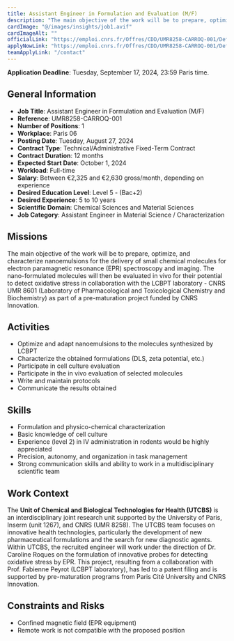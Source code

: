 ```yaml
---
title: Assistant Engineer in Formulation and Evaluation (M/F)
description: "The main objective of the work will be to prepare, optimize, and characterize nanoemulsions for the delivery of small chemical molecules for electron paramagnetic resonance (EPR) spectroscopy and imaging. The nano-formulated molecules will then be evaluated in vivo for their potential to detect oxidative stress in collaboration with the LCBPT laboratory - CNRS UMR 8601 (Laboratory of Pharmacological and Toxicological Chemistry and Biochemistry) as part of a pre-maturation project funded by CNRS Innovation."
cardImage: "@/images/insights/job1.avif"  
cardImageAlt: ""
officialLink: "https://emploi.cnrs.fr/Offres/CDD/UMR8258-CARROQ-001/Default.aspx"
applyNowLink: "https://emploi.cnrs.fr/Offres/CDD/UMR8258-CARROQ-001/Default.aspx"
teamApplyLink: "/contact"
---
```


**Application Deadline**: Tuesday, September 17, 2024, 23:59 Paris time.

## General Information

- **Job Title**: Assistant Engineer in Formulation and Evaluation (M/F)
- **Reference**: UMR8258-CARROQ-001
- **Number of Positions**: 1
- **Workplace**: Paris 06
- **Posting Date**: Tuesday, August 27, 2024
- **Contract Type**: Technical/Administrative Fixed-Term Contract
- **Contract Duration**: 12 months
- **Expected Start Date**: October 1, 2024
- **Workload**: Full-time
- **Salary**: Between €2,325 and €2,630 gross/month, depending on experience
- **Desired Education Level**: Level 5 - (Bac+2)
- **Desired Experience**: 5 to 10 years
- **Scientific Domain**: Chemical Sciences and Material Sciences
- **Job Category**: Assistant Engineer in Material Science / Characterization

## Missions

The main objective of the work will be to prepare, optimize, and characterize nanoemulsions for the delivery of small chemical molecules for electron paramagnetic resonance (EPR) spectroscopy and imaging. The nano-formulated molecules will then be evaluated in vivo for their potential to detect oxidative stress in collaboration with the LCBPT laboratory - CNRS UMR 8601 (Laboratory of Pharmacological and Toxicological Chemistry and Biochemistry) as part of a pre-maturation project funded by CNRS Innovation.

## Activities

- Optimize and adapt nanoemulsions to the molecules synthesized by LCBPT
- Characterize the obtained formulations (DLS, zeta potential, etc.)
- Participate in cell culture evaluation
- Participate in the in vivo evaluation of selected molecules
- Write and maintain protocols
- Communicate the results obtained

## Skills

- Formulation and physico-chemical characterization
- Basic knowledge of cell culture
- Experience (level 2) in IV administration in rodents would be highly appreciated
- Precision, autonomy, and organization in task management
- Strong communication skills and ability to work in a multidisciplinary scientific team

## Work Context

The **Unit of Chemical and Biological Technologies for Health (UTCBS)** is an interdisciplinary joint research unit supported by the University of Paris, Inserm (unit 1267), and CNRS (UMR 8258). The UTCBS team focuses on innovative health technologies, particularly the development of new pharmaceutical formulations and the search for new diagnostic agents. Within UTCBS, the recruited engineer will work under the direction of Dr. Caroline Roques on the formulation of innovative probes for detecting oxidative stress by EPR. This project, resulting from a collaboration with Prof. Fabienne Peyrot (LCBPT laboratory), has led to a patent filing and is supported by pre-maturation programs from Paris Cité University and CNRS Innovation.

## Constraints and Risks

- Confined magnetic field (EPR equipment)
- Remote work is not compatible with the proposed position
